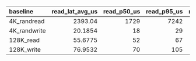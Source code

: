 | baseline     |   read_lat_avg_us |   read_p50_us |   read_p95_us |   read_p99_us |   write_lat_avg_us |   write_p50_us |   write_p95_us |   write_p99_us |   read_iops |   write_iops |   read_bw_MBps |   write_bw_MBps |
|:-------------|------------------:|--------------:|--------------:|--------------:|-------------------:|---------------:|---------------:|---------------:|------------:|-------------:|---------------:|----------------:|
| 4K_randread  |         2393.04   |          1729 |          7242 |         14091 |            251.915 |            106 |            906 |           2802 |      113000 |        14200 |        1150.29 |         494.928 |
| 4K_randwrite |           20.1854 |            18 |            29 |            47 |            nan     |            nan |            nan |            nan |         nan |        37100 |         nan    |         152.044 |
| 128K_read    |           55.6775 |            52 |            67 |            97 |            nan     |            nan |            nan |            nan |       13000 |          nan |        1700.79 |         nan     |
| 128K_write   |           76.9532 |            70 |           105 |           161 |            nan     |            nan |            nan |            nan |         nan |         8960 |         nan    |        1174.41  |
